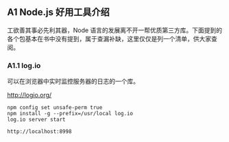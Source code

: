 ## A1 Node.js 好用工具介绍

工欲善其事必先利其器，Node 语言的发展离不开一帮优质第三方库。下面提到的各个包基本在书中没有提到，属于查漏补缺，这里仅仅是列一个清单，供大家查阅。

### A1.1  log.io

可以在浏览器中实时监控服务器的日志的一个库。

<http://logio.org/>

```
npm config set unsafe-perm true 
npm install -g --prefix=/usr/local log.io
log.io server start

http://localhost:8998
```

